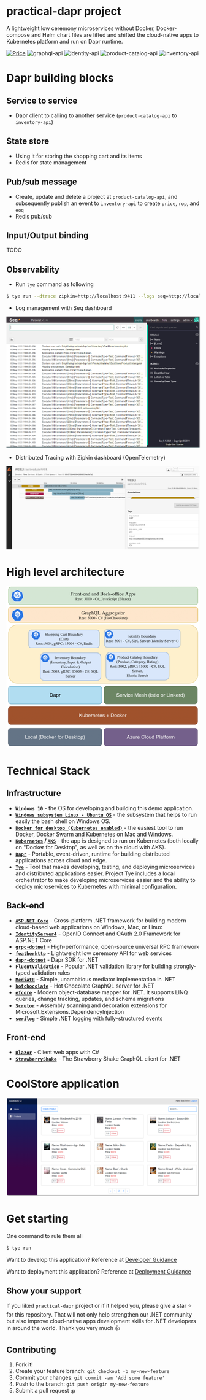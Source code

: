# practical-dapr project

A lightweight low ceremony microservices without Docker, Docker-compose and Helm chart files are lifted and shifted the cloud-native apps to Kubernetes platform and run on Dapr runtime.

[![Price](https://img.shields.io/badge/price-FREE-0098f7.svg)](https://github.com/thangchung/practical-dapr/blob/master/LICENSE)
![graphql-api](https://github.com/thangchung/practical-dapr/workflows/graphql-ci/badge.svg?branch=master)
![identity-api](https://github.com/thangchung/practical-dapr/workflows/identity-ci/badge.svg?branch=master)
![product-catalog-api](https://github.com/thangchung/practical-dapr/workflows/product-catalog-ci/badge.svg?branch=master)
![inventory-api](https://github.com/thangchung/practical-dapr/workflows/inventory-ci/badge.svg?branch=master)

# Dapr building blocks

## Service to service

- Dapr client to calling to another service (`product-catalog-api` to `inventory-api`)

## State store

- Using it for storing the shopping cart and its items
- Redis for state management

## Pub/sub message

- Create, update and delete a project at `product-catalog-api`, and subsequently publish an event to `inventory-api` to create `price`, `rop`, and `eoq`
- Redis pub/sub

## Input/Output binding

TODO

## Observability

- Run `tye` command as following

```bash
$ tye run --dtrace zipkin=http://localhost:9411 --logs seq=http://localhost:5340
```

- Log management with Seq dashboard

![](docs/assets/seq_dashboard.png)

- Distributed Tracing with Zipkin dashboard (OpenTelemetry)

![](docs/assets/zipkin_dashboard.png)

# High level architecture

![](docs/assets/high_level_architecture.png)

# Technical Stack

## Infrastructure

- **`Windows 10`** - the OS for developing and building this demo application.
- **[`Windows subsystem Linux - Ubuntu OS`](https://docs.microsoft.com/en-us/windows/wsl/install-win10)** - the subsystem that helps to run easily the bash shell on Windows OS.
- **[`Docker for desktop (Kubernetes enabled)`](https://www.docker.com/products/docker-desktop)** - the easiest tool to run Docker, Docker Swarm and Kubernetes on Mac and Windows.
- **[`Kubernetes`](https://kubernetes.io) / [`AKS`](https://docs.microsoft.com/en-us/azure/aks)** - the app is designed to run on Kubernetes (both locally on "Docker for Desktop", as well as on the cloud with AKS).
- **[`Dapr`](https://github.com/dapr/dapr)** - Portable, event-driven, runtime for building distributed applications across cloud and edge.
- **[`Tye`](https://github.com/dotnet/tye)** - Tool that makes developing, testing, and deploying microservices and distributed applications easier. Project Tye includes a local orchestrator to make developing microservices easier and the ability to deploy microservices to Kubernetes with minimal configuration.
  
## Back-end

- **[`ASP.NET Core`](https://github.com/dotnet/aspnetcore)** - Cross-platform .NET framework for building modern cloud-based web applications on Windows, Mac, or Linux
- **[`IdentityServer4`](https://github.com/IdentityServer/IdentityServer4)** - OpenID Connect and OAuth 2.0 Framework for ASP.NET Core
- **[`grpc-dotnet`](https://github.com/grpc/grpc-dotnet)** - High-performance, open-source universal RPC framework
- **[`featherhttp`](https://github.com/featherhttp/framework)** - Lightweight low ceremony API for web services
- **[`dapr-dotnet`](https://github.com/dapr/dotnet-sdk)** - Dapr SDK for .NET
- **[`FluentValidation`](https://github.com/FluentValidation/FluentValidation)** - Popular .NET validation library for building strongly-typed validation rules
- **[`MediatR`](https://github.com/jbogard/MediatR)** - Simple, unambitious mediator implementation in .NET
- **[`hotchocolate`](https://github.com/ChilliCream/hotchocolate)** - Hot Chocolate GraphQL server for .NET
- **[`efcore`](https://github.com/dotnet/efcore)** - Modern object-database mapper for .NET. It supports LINQ queries, change tracking, updates, and schema migrations
- **[`Scrutor`](https://github.com/khellang/Scrutor)** - Assembly scanning and decoration extensions for Microsoft.Extensions.DependencyInjection
- **[`serilog`](https://github.com/serilog/serilog)** - Simple .NET logging with fully-structured events

## Front-end

- **[`Blazor`](https://github.com/dotnet/aspnetcore/tree/master/src/Components)** - Client web apps with C#
- **[`StrawberryShake`](https://github.com/ChilliCream/hotchocolate)** - The Strawberry Shake GraphQL client for .NET

# CoolStore application

![](docs/assets/webui-products.png)

# Get starting

One command to rule them all

```bash
$ tye run
```

Want to develop this application? Reference at [Developer Guidance](/docs/developer_guide.md)

Want to deployment this application? Reference at [Deployment Guidance](/docs/deployment_guide.md)

## Show your support

If you liked `practical-dapr` project or if it helped you, please give a star :star: for this repository. That will not only help strengthen our .NET community but also improve cloud-native apps development skills for .NET developers in around the world. Thank you very much :+1:

## Contributing

1. Fork it!
2. Create your feature branch: `git checkout -b my-new-feature`
3. Commit your changes: `git commit -am 'Add some feature'`
4. Push to the branch: `git push origin my-new-feature`
5. Submit a pull request :p